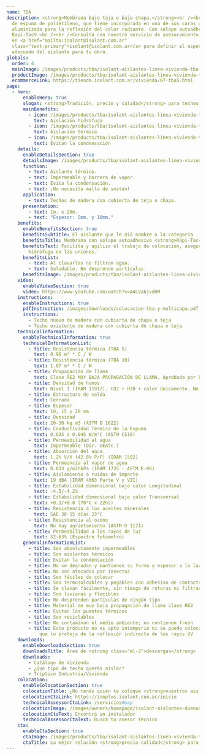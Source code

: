 ```yaml
---
name: TBA
description: <strong>Membrana bajo teja o bajo chapa.</strong><br /><br />Lámina
  de espuma de polietileno, que tiene incorporada en una de sus caras un film
  aluminizado para la reflexión del calor radiante. Con solape autoadhesivo
  Rapi-Tac®.<br /><br />Consultá con nuestro servicio de asesoramiento gratuito
  en <a href="mailto:isolant@isolant.com.ar"
  class="text-primary">isolant@isolant.com.ar</a> para definir el espesor más
  adecuado del aislante para tu obra.
globals:
  order: 4
  mainImage: /images/products/tba/isolant-aislantes-linea-vivienda-tba-imagen-principal.jpg
  productImage: /images/products/tba/isolant-aislantes-linea-vivienda-tba-imagen-rollo.png
  ecommerceLink: https://tienda.isolant.com.ar/vivienda/67-tba5.html
page:
  - hero:
      enableHero: true
      slogan: <strong>Tradición, precio y calidad</strong> para techos de madera
      mainBenefits:
        - icon: /images/products/tba/isolant-aislantes-linea-vivienda-tba-beneficio-1.svg
          text: Aislación hidrófuga
        - icon: /images/products/tba/isolant-aislantes-linea-vivienda-tba-beneficio-2.svg
          text: Aislación térmica
        - icon: /images/products/tba/isolant-aislantes-linea-vivienda-tba-beneficio-3.svg
          text: Evitan la condensación
    details:
      enableDetailsSection: true
      detailsImage: /images/products/tba/isolant-aislantes-linea-vivienda-tba-imagen-detalle.jpg
      function:
        - text: Aislante térmico.
        - text: Impermeable y barrera de vapor.
        - text: Evita la condensación.
        - text: ¡No necesita malla de sostén!
      application:
        - text: Techos de madera con cubierta de teja o chapa.
      presentation:
        - text: 1m. x 20m.
        - text: "Espesor: 5mm. y 10mm."
    benefits:
      enableBenefitsSection: true
      benefitsSubtitle: El aislante que le dió nombre a la categoría
      benefitsTitle: Membrana con solape autoadhesivo <strong>Rapi-Tac</strong>
      benefitsText: Facilita y agiliza el trabajo de colocación, asegurando aislación
        hidrófuga en las uniones.
      benefitsList:
        - text: Al clavarlas no filtran agua.
        - text: Saludable. No desprende partículas.
      benefitsImage: /images/products/tba/isolant-aislantes-linea-vivienda-tba-beneficio-exclusivo.jpg
    video:
      enableVideoSection: true
      video: https://www.youtube.com/watch?v=A4LVabjvdHM
    instructions:
      enableInstructions: true
      pdfInstruction: /images/downloads/colocacion-tba-y-multicapa.pdf
      instructions:
        - Techo nuevo de madera con cubierta de chapa o teja
        - Techo existente de madera con cubierta de chapa o teja
    technicalInformation:
      enableTechnicalInformation: true
      technicalInformationList:
        - title: Resistencia térmica (TBA 5)
          text: 0.96 m² * C / W
        - title: Resistencia térmica (TBA 10)
          text: 1.07 m² * C / W
        - title: Propagación de llama
          text: Clase RE2 MUY BAJA PROPAGACIÓN DE LLAMA. Aprobada por Bomberos Argentina.
        - title: Densidad de humos
          text: Nivel 1 (IRAM 11912). CO2 + H20 + calor únicamente. No desprende gases envenenantes.
        - title: Estructura de celda
          text: Cerrada
        - title: Espesor
          text: 10, 15 y 20 mm
        - title: Densidad
          text: 20-30 kg m3 (ASTM D 1622)
        - title: Conductividad Térmica de la Espuma
          text: 0.035 a 0.045 W/m°C (ASTM C518)
        - title: Permeabilidad al agua
          text: Impermeable (Dir. UEAtc.)
        - title: Absorción del agua
          text: 1.2% V/V (42.6% P/P) (IRAM 1582)
        - title: Permeancia al vapor de agua
          text: 0.033 g/m2hkPa (IRAM 1735 - ASTM E-96)
        - title: Aislamiento a ruidos de impacto
          text: 19 dBA (IRAM 4063 Parte V y VII)
        - title: Estabilidad dimensional bajo calor Longitudinal
          text: -4.5/-4.2%
        - title: Estabilidad dimensional bajo calor Transversal
          text: +0.3/+0.8 (70°C x 22hs)
        - title: Resistencia a los aceites minerales
          text: SAE 30 15 días 23°C
        - title: Resistencia al ozono
          text: No hay agrietamiento (ASTM D 1171)
        - title: Permeabilidad a los rayos de luz
          text: 52-63% (Espectro fotómetro)
      generalInformationList:
        - title: Son absolutamente impermeables
        - title: Son aislantes térmicos
        - title: Evitan la condensación
        - title: No se degradan y mantienen su forma y espesor a lo largo del tiempo
        - title: No son atacados por insectos
        - title: Son fáciles de colocar
        - title: Son termosoldables y pegables con adhesivo de contacto
        - title: Se clavan fácilmente, sin riesgo de roturas ni filtraciones
        - title: Son livianas y flexibles
        - title: No desprenden partículas de ningún tipo
        - title: Material de muy baja propagación de llama clase RE2
        - title: Evitan los puentes térmicos
        - title: Son reciclables
        - title: No contaminan el medio ambiente; no contienen freón
        - title: Este producto no es apto intemperie ni se puede colocar sin un cielorraso
            que lo proteja de la reflexión indirecta de los rayos UV
    downloads:
      enableDownloadsSection: true
      downloadsTitle: Área de <strong class="ml-2">descargas</strong>
      downloads:
        - Catálogo de Vivienda
        - ¿Qué tipo de techo querés aislar?
        - Tríptico Industria/Vivienda
    colocation:
      enableColocationSection: true
      colocationTitle: ¿No tenés quién te coloque <strong>nuestros aislantes?</strong>
      colocationCtaLink: https://isoplus.isolant.com.ar/inicio
      technicalAssessorCtaLink: /servicios#map
      colocationImage: /images/owners/homepage/isolant-aislantes-duenos-e-inquilinos-isoplus-colocation.jpg
      colocationCtaText: Encontrá un instalador
      technicalAssessorCtaText: Buscá tu asesor técnico
    cta:
      enableCtaSection: true
      ctaImage: /images/products/tba/isolant-aislantes-linea-vivienda-tba-cta.jpg
      ctaTitle: La mejor relación <strong>precio calidad</strong> para techos de madera
---
```

